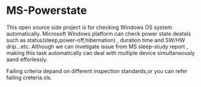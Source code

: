 # MS-Powerstate

This open source side project is for checking Windows OS system automatically.
Microsoft Windows platform can check power state deatals such as status(sleep,power-off,hibernation) , duration time and SW/HW drip...etc.
Although  we can invetigate issue from MS sleep-study report , making this task automatically can deal with multiple device simultaneously aand efforlessly.




Failing criteria depand on different inspection standards,or you can refer failing creteria.xls.
